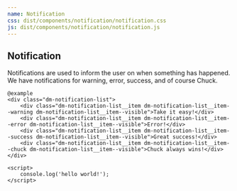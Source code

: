```yaml
---
name: Notification
css: dist/components/notification/notification.css
js: dist/components/notification/notification.js
---
```


## Notification

Notifications are used to inform the user on when something has happened. We have notifications 
for warning, error, success, and of course Chuck. 

    @example
    <div class="dm-notification-list">
        <div class="dm-notification-list__item dm-notification-list__item--warning dm-notification-list__item--visible">Take it easy!</div>
        <div class="dm-notification-list__item dm-notification-list__item--error dm-notification-list__item--visible">Error!</div>
		<div class="dm-notification-list__item dm-notification-list__item--success dm-notification-list__item--visible">Great success!</div>
		<div class="dm-notification-list__item dm-notification-list__item--chuck dm-notification-list__item--visible">Chuck always wins!</div>
    </div>
    
    <script>
        console.log('hello world!');
    </script>
    